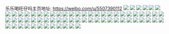 乐乐喝旺仔吗主页地址: https://weibo.com/u/5507390112 
![](https://wx4.sinaimg.cn/mw2000/0060IrKMly1h8xmav8h9qj30u0140n8h.jpg) 
![](https://wx4.sinaimg.cn/mw2000/0060IrKMly1h8xmc8q8ebj30u01400xb.jpg) 
![](https://wx4.sinaimg.cn/mw2000/0060IrKMly1h8jb2rs3ocj31400u0gw8.jpg) 
![](https://wx4.sinaimg.cn/mw2000/0060IrKMly1h8jb2tmz2hj30n00uotcu.jpg) 
![](https://wx4.sinaimg.cn/mw2000/0060IrKMly1h8jb2s57ozj30u01404bi.jpg) 
![](https://wx4.sinaimg.cn/mw2000/0060IrKMly1h8jb2syydcj30u0141dmh.jpg) 
![](https://wx4.sinaimg.cn/mw2000/0060IrKMly1h8jb2sfxrqj30u014014t.jpg) 
![](https://wx4.sinaimg.cn/mw2000/0060IrKMly1h5dkmle9juj30u014011w.jpg) 
![](https://wx4.sinaimg.cn/mw2000/0060IrKMly1h5dkmlt2fej31400u0afl.jpg) 
![](https://wx4.sinaimg.cn/mw2000/0060IrKMly1h5dksowgc5j30sg0lc77p.jpg) 
![](https://wx4.sinaimg.cn/mw2000/0060IrKMly1h5dkmmqitpj31400u0n2t.jpg) 
![](https://wx4.sinaimg.cn/mw2000/0060IrKMly1h56df1gvjjj30u014044e.jpg) 
![](https://wx4.sinaimg.cn/mw2000/0060IrKMly1h56df26o8fj30u0140jyb.jpg) 
![](https://wx4.sinaimg.cn/mw2000/0060IrKMly1h56df2trglj30u0140dm4.jpg) 
![](https://wx4.sinaimg.cn/mw2000/0060IrKMly1h56df3fldij30u0140q6r.jpg) 
![](https://wx4.sinaimg.cn/mw2000/0060IrKMly1h56df41t9dj30u0140dmo.jpg) 
![](https://wx4.sinaimg.cn/mw2000/0060IrKMly1h56df51okxj30u0140k08.jpg) 
![](https://wx4.sinaimg.cn/mw2000/0060IrKMly1h56df121kpj30u0140dl0.jpg) 
![](https://wx4.sinaimg.cn/mw2000/0060IrKMly1h56df5pp30j31400u07hj.jpg) 
![](https://wx4.sinaimg.cn/mw2000/0060IrKMly1h56df4g5ibj30u0140n28.jpg) 
![](https://wx4.sinaimg.cn/mw2000/0060IrKMly1h3vz6cotrsj322r2rob29.jpg) 
![](https://wx4.sinaimg.cn/mw2000/0060IrKMly1h3vz6dvrghj328y2zyqv5.jpg) 
![](https://wx4.sinaimg.cn/mw2000/0060IrKMly1h3vz6ewjkij30n00yk13i.jpg) 
![](https://wx4.sinaimg.cn/mw2000/0060IrKMly1h3vz6gjs0zj32c02c04qq.jpg) 
![](https://wx4.sinaimg.cn/mw2000/0060IrKMly1gyhzj6unmdj30t812zn4y.jpg) 
![](https://wx4.sinaimg.cn/mw2000/0060IrKMly1gyhzj82vmnj30u0140doj.jpg) 
![](https://wx4.sinaimg.cn/mw2000/0060IrKMly1gyhzj8fsjuj30u012jaid.jpg) 
![](https://wx4.sinaimg.cn/mw2000/0060IrKMly1gyhzj8z3v5j30u012hwmw.jpg) 
![](https://wx4.sinaimg.cn/mw2000/0060IrKMly1gyhzj99zbfj30tu13sqa3.jpg) 
![](https://wx4.sinaimg.cn/mw2000/0060IrKMly1gyhzj9osloj30ts13pjyz.jpg) 
![](https://wx4.sinaimg.cn/mw2000/0060IrKMly1grpyk4f3loj30u00u0gwu.jpg) 
![](https://wx4.sinaimg.cn/mw2000/0060IrKMly1grpyk4p36wj30sg0fw42a.jpg) 
![](https://wx4.sinaimg.cn/mw2000/0060IrKMgy1gqmzrh64c3j32ps1j6npd.jpg) 
![](https://wx4.sinaimg.cn/mw2000/0060IrKMgy1gqmzrih4fwj32c02c0qv6.jpg) 
![](https://wx4.sinaimg.cn/mw2000/0060IrKMgy1gqmzrjg4azj32c02c0x6p.jpg) 
![](https://wx4.sinaimg.cn/mw2000/0060IrKMgy1gqmzrlff77j32c02c04qu.jpg) 
![](https://wx4.sinaimg.cn/mw2000/0060IrKMgy1gqmzrnf596j31sc1scx6s.jpg) 
![](https://wx4.sinaimg.cn/mw2000/0060IrKMgy1gqmzrploqgj31sc1scqv8.jpg) 
![](https://wx4.sinaimg.cn/mw2000/0060IrKMgy1gqmzrqyaoyj32c02c0hdu.jpg) 
![](https://wx4.sinaimg.cn/mw2000/0060IrKMgy1gqmzrshrdzj32c02c01kz.jpg) 
![](https://wx4.sinaimg.cn/mw2000/0060IrKMgy1gqmzrfrifij30n02k0e81.jpg) 
![](https://wx4.sinaimg.cn/mw2000/0060IrKMgy1gqkn61h9yhj32c02c0u0x.jpg) 
![](https://wx4.sinaimg.cn/mw2000/0060IrKMgy1gqkn625r4aj30n00gbgoi.jpg) 
![](https://wx4.sinaimg.cn/mw2000/0060IrKMgy1gqkn63j0c7j32c02c0x6p.jpg) 
![](https://wx4.sinaimg.cn/mw2000/0060IrKMgy1gqkn67orxsj32c0340x6q.jpg) 
![](https://wx4.sinaimg.cn/mw2000/0060IrKMgy1gqkn6bih9ij32c02c0kjm.jpg) 
![](https://wx4.sinaimg.cn/mw2000/0060IrKMgy1gqkn6dp6sqj31y12ldnpf.jpg) 
![](https://wx4.sinaimg.cn/mw2000/0060IrKMgy1gqkn6eqzgaj31sc1scb29.jpg) 
![](https://wx4.sinaimg.cn/mw2000/0060IrKMgy1gqkn69tmb1j32c02c0npe.jpg) 
![](https://wx4.sinaimg.cn/mw2000/0060IrKMgy1gqkn6h0unaj33402c01ky.jpg) 
![](https://wx4.sinaimg.cn/mw2000/0060IrKMly1gm8he0iv0hj31400u0al5.jpg) 
![](https://wx4.sinaimg.cn/mw2000/0060IrKMly1gm8he15gzyj31400u0ka3.jpg) 
![](https://wx4.sinaimg.cn/mw2000/0060IrKMly1gm8he1pyz4j30u00u07c6.jpg) 
![](https://wx4.sinaimg.cn/mw2000/0060IrKMly1gm8he264kpj31400u0tdz.jpg) 
![](https://wx4.sinaimg.cn/mw2000/0060IrKMly1gm8he47gbkj31400u0wkh.jpg) 
![](https://wx4.sinaimg.cn/mw2000/0060IrKMly1gm8he2pvn8j31400u0n4u.jpg) 
![](https://wx4.sinaimg.cn/mw2000/0060IrKMly1gm8he3v25pj31400u00yk.jpg) 
![](https://wx4.sinaimg.cn/mw2000/0060IrKMly1gm8he34ogtj31400u0dmr.jpg) 
![](https://wx4.sinaimg.cn/mw2000/0060IrKMly1gm8he4lrmlj31400u0k1f.jpg) 
![](https://wx4.sinaimg.cn/mw2000/0060IrKMgy1g54wsbo2unj32o02o01kz.jpg) 
![](https://wx4.sinaimg.cn/mw2000/0060IrKMgy1g54wsetql6j32ip1w14qt.jpg) 
![](https://wx4.sinaimg.cn/mw2000/0060IrKMgy1g54wshddpbj33k02o0npf.jpg) 
![](https://wx4.sinaimg.cn/mw2000/0060IrKMgy1g54wsliw7jj33k02o0hdz.jpg) 
![](https://wx4.sinaimg.cn/mw2000/0060IrKMgy1g54wszd922j33k02o01l1.jpg) 
![](https://wx4.sinaimg.cn/mw2000/0060IrKMgy1g54wss8c7kj33k02o0qvc.jpg) 
![](https://wx4.sinaimg.cn/mw2000/0060IrKMgy1g54wso1md0j33k02o0npf.jpg) 
![](https://wx4.sinaimg.cn/mw2000/0060IrKMgy1g54wsvskftj33k02o0b2c.jpg) 
![](https://wx4.sinaimg.cn/mw2000/0060IrKMgy1g54wt2gu1aj33k02o0b2c.jpg) 
